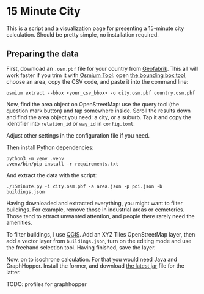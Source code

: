 # 15 Minute City

This is a script and a visualization page for presenting a 15-minute
city calculation. Should be pretty simple, no installation required.

## Preparing the data

First, download an `.osm.pbf` file for your country from [Geofabrik](https://download.geofabrik.de/).
This all will work faster if you trim it with [Osmium Tool](https://osmcode.org/):
open [the bounding box tool](https://boundingbox.klokantech.com/), choose an area, copy the CSV code,
and paste it into the command line:

    osmium extract --bbox <your_csv_bbox> -o city.osm.pbf country.osm.pbf

Now, find the area object on OpenStreetMap: use the query tool (the question mark button) and tap somewhere
inside. Scroll the results down and find the area object you need: a city, or a suburb. Tap it
and copy the identifier into `relation_id` or `way_id` in `config.toml`.

Adjust other settings in the configuration file if you need.

Then install Python dependencies:

    python3 -m venv .venv
    .venv/bin/pip install -r requirements.txt

And extract the data with the script:

    ./15minute.py -i city.osm.pbf -a area.json -p poi.json -b buildings.json

Having downloaded and extracted everything, you might want to filter buildings. For example,
remove those in industrial areas or cemeteries. Those tend to attract unwanted attention,
and people there rarely need the amenities.

To filter buildings, I use [QGIS](https://qgis.org). Add an XYZ Tiles OpenStreetMap layer,
then add a vector layer from `buildings.json`, turn on the editing mode and use the freehand
selection tool. Having finished, save the layer.

Now, on to isochrone calculation. For that you would need Java and GraphHopper. Install the
former, and download [the latest jar](https://github.com/graphhopper/graphhopper/releases)
file for the latter.

TODO: profiles for graphhopper
